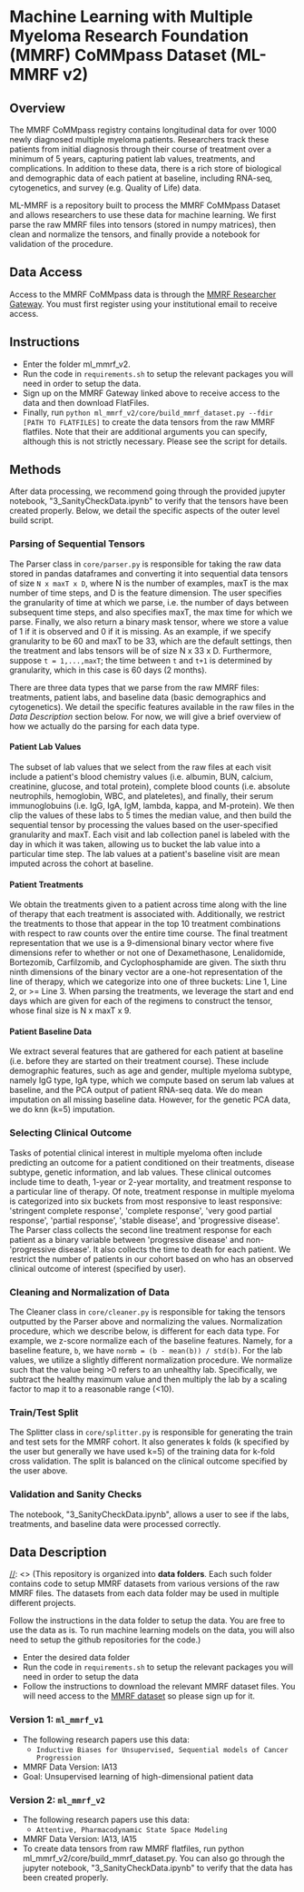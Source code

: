 # Machine Learning with Multiple Myeloma Research Foundation (MMRF) CoMMpass Dataset (ML-MMRF v2)

## Overview
The MMRF CoMMpass registry contains longitudinal data for over 1000 newly diagnosed multiple myeloma patients. Researchers track these patients from initial diagnosis through their course of treatment over a minimum of 5 years, capturing patient lab values, treatments, and complications. In addition to these data, there is a rich store of biological and demographic data of each patient at baseline, including RNA-seq, cytogenetics, and survey (e.g. Quality of Life) data. 

ML-MMRF is a repository built to process the MMRF CoMMpass Dataset and allows researchers to use these data for machine learning. We first parse the raw MMRF files into tensors (stored in numpy matrices), then clean and normalize the tensors, and finally provide a notebook for validation of the procedure. 

## Data Access 
Access to the MMRF CoMMpass data is through the [MMRF Researcher Gateway](https://research.themmrf.org/). You must first register using your institutional email to receive access.

## Instructions 
* Enter the folder ml_mmrf_v2.
* Run the code in `requirements.sh` to setup the relevant packages you will need in order to setup the data.
* Sign up on the MMRF Gateway linked above to receive access to the data and then download FlatFiles.
* Finally, run ```python ml_mmrf_v2/core/build_mmrf_dataset.py --fdir [PATH TO FLATFILES]``` to create the data tensors from the raw MMRF flatfiles. Note that their are additional arguments you can specify, although this is not strictly necessary. Please see the script for details.

## Methods 
After data processing, we recommend going through the provided jupyter notebook, "3_SanityCheckData.ipynb" to verify that the tensors have been created properly. Below, we detail the specific aspects of the outer level build script. 

### Parsing of Sequential Tensors 
The Parser class in ```core/parser.py``` is responsible for taking the raw data stored in pandas dataframes and converting it into sequential data tensors of size ```N x maxT x D```, where N is the number of examples, maxT is the max number of time steps, and D is the feature dimension. The user specifies the granularity of time at which we parse, i.e. the number of days between subsequent time steps, and also specifies maxT, the max time for which we parse. Finally, we also return a binary mask tensor, where we store a value of 1 if it is observed and 0 if it is missing. As an example, if we specify granularity to be 60 and maxT to be 33, which are the default settings, then the treatment and labs tensors will be of size N x 33 x D. Furthermore, suppose ```t = 1,...,maxT```; the time between ```t``` and ```t+1``` is determined by granularity, which in this case is 60 days (2 months). 

There are three data types that we parse from the raw MMRF files: treatments, patient labs, and baseline data (basic demographics and cytogenetics). We detail the specific features available in the raw files in the *Data Description* section below. For now, we will give a brief overview of how we actually do the parsing for each data type. 

#### Patient Lab Values 
The subset of lab values that we select from the raw files at each visit include a patient's blood chemistry values (i.e. albumin, BUN, calcium, creatinine, glucose, and total protein), complete blood counts (i.e. absolute neutrophils, hemoglobin, WBC, and plateletes), and finally, their serum immunoglobuins (i.e. IgG, IgA, IgM, lambda, kappa, and M-protein). We then clip the values of these labs to 5 times the median value, and then build the sequential tensor by processing the values based on the user-specified granularity and maxT. Each visit and lab collection panel is labeled with the day in which it was taken, allowing us to bucket the lab value into a particular time step. The lab values at a patient's baseline visit are mean imputed across the cohort at baseline.

#### Patient Treatments
We obtain the treatments given to a patient across time along with the line of therapy that each treatment is associated with. Additionally, we restrict the treatments to those that appear in the top 10 treatment combinations with respect to raw counts over the entire time course. The final treatment representation that we use is a 9-dimensional binary vector where five dimensions refer to whether or not one of Dexamethasone, Lenalidomide, Bortezomib, Carfilzomib, and Cyclophosphamide are given. The sixth thru ninth dimensions of the binary vector are a one-hot representation of the line of therapy, which we categorize into one of three buckets: Line 1, Line 2, or >= Line 3. When parsing the treatments, we leverage the start and end days which are given for each of the regimens to construct the tensor, whose final size is N x maxT x 9. 

#### Patient Baseline Data 
We extract several features that are gathered for each patient at baseline (i.e. before they are started on their treatment course). These include demographic features, such as age and gender, multiple myeloma subtype, namely IgG type, IgA type, which we compute based on serum lab values at baseline, and the PCA output of patient RNA-seq data. We do mean imputation on all missing baseline data. However, for the genetic PCA data, we do knn (k=5) imputation.

### Selecting Clinical Outcome
Tasks of potential clinical interest in multiple myeloma often include predicting an outcome for a patient conditioned on their treatments, disease subtype, genetic information, and lab values. These clinical outcomes include time to death, 1-year or 2-year mortality, and treatment response to a particular line of therapy. Of note, treatment response in multiple myeloma is categorized into six buckets from most responsive to least responsive: 'stringent complete response', 'complete response', 'very good partial response', 'partial response', 'stable disease', and 'progressive disease'. The Parser class collects the second line treatment response for each patient as a binary variable between 'progressive disease' and non-'progressive disease'. It also collects the time to death for each patient. We restrict the number of patients in our cohort based on who has an observed clinical outcome of interest (specified by user).

### Cleaning and Normalization of Data 
The Cleaner class in ```core/cleaner.py``` is responsible for taking the tensors outputted by the Parser above and normalizing the values. Normalization procedure, which we describe below, is different for each data type. For example, we z-score normalize each of the baseline features. Namely, for a baseline feature, ```b```, we have ```normb = (b - mean(b)) / std(b)```. For the lab values, we utilize a slightly different normalization procedure. We normalize such that the value being >0 refers to an unhealthy lab. Specifically, we subtract the healthy maximum value and then multiply the lab by a scaling factor to map it to a reasonable range (<10).  

### Train/Test Split 
The Splitter class in ```core/splitter.py``` is responsible for generating the train and test sets for the MMRF cohort. It also generates k folds (k specified by the user but generally we have used k=5) of the training data for k-fold cross validation. The split is balanced on the clinical outcome specified by the user above. 

### Validation and Sanity Checks
The notebook, "3_SanityCheckData.ipynb", allows a user to see if the labs, treatments, and baseline data were processed correctly.


## Data Description 


[//]: <> (This repository is organized into <strong>data folders</strong>. Each such folder contains code to setup MMRF datasets from various versions of the raw MMRF files. The datasets from each data folder may be used in multiple different projects. 

Follow the instructions in the data folder to setup the data. You are free to use the data as is. To run machine learning models on the data, you will also need to setup the github repositories for the code.)


[//]: <> (## Instructions)
* Enter the desired data folder
* Run the code in `requirements.sh` to setup the relevant packages you will need in order to setup the data
* Follow the instructions to download the relevant MMRF dataset files. You will need access to the [MMRF dataset](https://research.themmrf.org/) so please sign up for it.

### Version 1: `ml_mmrf_v1`
* The following research papers use this data:
  * `Inductive Biases for Unsupervised, Sequential models of Cancer Progression`
* MMRF Data Version: IA13
* Goal: Unsupervised learning of high-dimensional patient data

### Version 2: `ml_mmrf_v2`
* The following research papers use this data: 
  * `Attentive, Pharmacodynamic State Space Modeling` 
* MMRF Data Version: IA13, IA15 
* To create data tensors from raw MMRF flatfiles, run python ml_mmrf_v2/core/build_mmrf_dataset.py. You can also go through the jupyter notebook, "3_SanityCheckData.ipynb" to verify that the data has been created properly.
